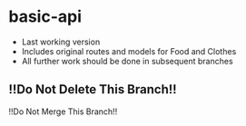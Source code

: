 # basic-api
* Last working version
* Includes original routes and models for Food and Clothes
* All further work should be done in subsequent branches

## !!Do Not Delete This Branch!!
!!Do Not Merge This Branch!!
